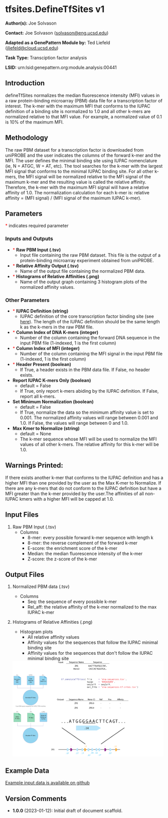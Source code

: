 # tfsites.DefineTfSites v1

**Author(s):** Joe Solvason  

**Contact:** Joe Solvason (solvason@eng.ucsd.edu)

**Adapted as a GenePattern Module by:** Ted Liefeld (jliefeld@cloud.ucsd.edu)

**Task Type:** Transciption factor analysis

**LSID:**  urn:lsid:genepattern.org:module.analysis:00441


## Introduction

defineTfSites normalizes the median fluorescence intensity (MFI) values in a raw protein-binding microarray (PBM) data file for a transcription factor of interest. The k-mer with the maximum MFI that conforms to the IUPAC definition of a binding site is normalized to 1.0 and all other k-mers are normalized relative to that MFI value. For example, a normalized value of 0.1 is 10% of the maximum MFI. 

## Methodology

The raw PBM dataset for a transcription factor is downloaded from uniPROBE and the user indicates the columns of the forward k-mer and the MFI. The user defines the minimal binding site using IUPAC nomenclature (ie, N = ATGC, W = AT, etc). The tool searches for the k-mer with the largest MFI signal that conforms to the minimal IUPAC binding site. For all other k-mers, the MFI signal will be normalized relative to the MFI signal of the maximum k-mer and the resulting value is called the relative affinity. Therefore, the k-mer with the maximum MFI signal will have a relative affinity of 1.0. The normalization calculation for each k-mer is: relative affinity = (MFI signal) / (MFI signal of the maximum IUPAC k-mer). 

## Parameters

<span style="color: red;">*</span> indicates required parameter

### Inputs and Outputs

- <span style="color: red;">*</span> **Raw PBM Input (.tsv)** 
    - Input file containing the raw PBM dataset. This file is the output of a protein-binding microarray experiment obtained from uniPROBE. 
- <span style="color: red;">*</span> **Relative Affinity Output (.tsv)**
    - Name of the output file containing the normalized PBM data. 
- <span style="color: red;">*</span> **Histograms of Relative Affinities (.png)** 
    - Name of the output graph containing 3 histogram plots of the normalized affinity values.
      
### Other Parameters
- <span style="color: red;">*</span> **IUPAC Definition (string)**
    - IUPAC definition of the core transcription factor binding site (see [here](https://www.bioinformatics.org/sms/iupac.html)). The length of the IUPAC definition should be the same length k as the k-mers in the raw PBM file.
- <span style="color: red;">*</span> **Column Index of DNA K-mers (integer)**
    - Number of the column containing the forward DNA sequence in the input PBM file (1-indexed, 1 is the first column)
- <span style="color: red;">*</span> **Column Index of MFI (integer)**
    - Number of the column containing the MFI signal in the input PBM file (1-indexed, 1 is the first column)
- <span style="color: red;">*</span> **Header Present (boolean)**
    - If True, a header exists in the PBM data file. If False, no header exists.
- **Report IUPAC K-mers Only (boolean)**
    - default = False
    - If True, only report k-mers abiding by the IUPAC definition. If False, report all k-mers.
- **Set Minimum Normalization (boolean)**
    - default = False
    - If True, normalize the data so the minimum affinity value is set to 0.001. The normalized affinity values will range between 0.001 and 1.0. If False, the values will range between 0 and 1.0.
- **Max Kmer to Normalize (string)**
    - default = None
    - The k-mer sequence whose MFI will be used to normalize the MFI values of all other k-mers. The relative affinity for this k-mer will be 1.0. 

## Warnings Printed:

If there exists another k-mer that conforms to the IUPAC definition and has a higher MFI than one provided by the user as the Max K-mer to Normalize.
If there are any k-mers that do not conform to the IUPAC definition but have a MFI greater than the k-mer provided by the user.The affinities of all non-IUPAC kmers with a higher MFI will be capped at 1.0.

## Input Files

1.  Raw PBM Input (.tsv)
    - Columns
        - 8-mer: every possible forward k-mer sequence with length k
        - 8-mer: the reverse complement of the forward k-mer
        - E-score: the enrichment score of the k-mer
        - Median: the median fluorescence intensity of the k-mer
        - Z-score: the z-score of the k-mer
    
       
## Output Files

1. Normalized PBM data (.tsv)
   - Columns
       - Seq: the sequence of every possible k-mer
       - Rel_aff: the relative affinity of the k-mer normalized to the max IUPAC k-mer


2. Histograms of Relative Affinities (.png) 
    - Histogram plots
        - All relative affinity values
        - Affinity values for the sequences that follow the IUPAC minimal binding site
        - Affinity values for the sequences that don't follow the IUPAC minimal binding site

   <img src="./01-annotate-tf-sites.png"/>
    
  
## Example Data

[Example input data is available on github](https://github.com/genepattern/tfsites.defineTfSites/data)
    
    
## Version Comments

- **1.0.0** (2023-01-12): Initial draft of document scaffold.
